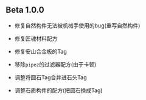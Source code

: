 ## Beta 1.0.0
 - 修复自然构件无法被机械手使用的bug(重写自然构件)
 - 修复匠魂材料配方
 - 修复安山合金板的Tag

 - 移除`pipez`的过滤器配方(由于卡顿)

 - 调整将圆石Tag合并进石头Tag
 - 调整石质构件的配方(把圆石换成Tag)